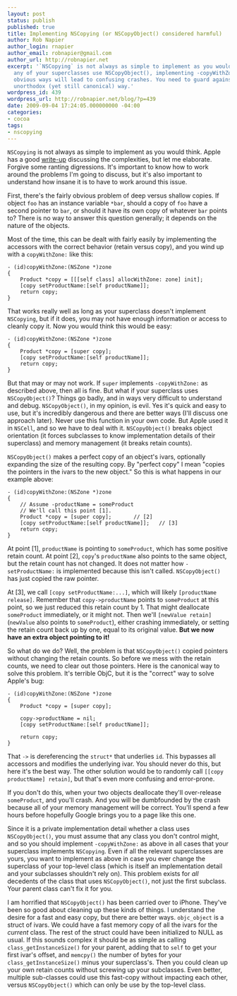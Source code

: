 ```yaml
---
layout: post
status: publish
published: true
title: Implementing NSCopying (or NSCopyObject() considered harmful)
author: Rob Napier
author_login: rnapier
author_email: robnapier@gmail.com
author_url: http://robnapier.net
excerpt: '`NSCopying` is not always as simple to implement as you would think. If
  any of your superclasses use NSCopyObject(), implementing -copyWithZone: in the
  obvious ways will lead to confusing crashes. You need to guard against this in an
  unorthodox (yet still canonical) way.'
wordpress_id: 439
wordpress_url: http://robnapier.net/blog/?p=439
date: 2009-09-04 17:24:05.000000000 -04:00
categories:
- cocoa
tags:
- nscopying
---
```

`NSCopying` is not always as simple to implement as you would think. Apple has a good [write-up](http://developer.apple.com/mac/library/documentation/Cocoa/Conceptual/MemoryMgmt/Articles/mmImplementCopy.html) discussing the complexities, but let me elaborate. Forgive some ranting digressions. It's important to know how to work around the problems I'm going to discuss, but it's also important to understand how insane it is to have to work around this issue.

First, there's the fairly obvious problem of deep versus shallow copies. If object `foo` has an instance variable `*bar`, should a copy of `foo` have a second pointer to `bar`, or should it have its own copy of whatever `bar` points to? There is no way to answer this question generally; it depends on the nature of the objects.

Most of the time, this can be dealt with fairly easily by implementing the accessors with the correct behavior (retain versus copy), and you wind up with a `copyWithZone:` like this:

    - (id)copyWithZone:(NSZone *)zone
    {
        Product *copy = [[[self class] allocWithZone: zone] init];
        [copy setProductName:[self productName]];
        return copy;
    }

That works really well as long as your superclass doesn't implement `NSCopying`, but if it does, you may not have enough information or access to cleanly copy it. Now you would think this would be easy:

    - (id)copyWithZone:(NSZone *)zone
    {
        Product *copy = [super copy];
        [copy setProductName:[self productName]];
        return copy;
    }

But that may or may not work. If `super` implements `-copyWithZone:` as described above, then all is fine. But what if your superclass uses `NSCopyObject()`? Things go badly, and in ways very difficult to understand and debug. <!-- more -->`NSCopyObject()`, in my opinion, is evil. Yes it's quick and easy to use, but it's incredibly dangerous and there are better ways (I'll discuss one approach later). Never use this function in your own code. But Apple used it in `NSCell`, and so we have to deal with it. `NSCopyObject()` breaks object orientation (it forces subclasses to know implementation details of their superclass) and memory management (it breaks retain counts).

`NSCopyObject()` makes a perfect copy of an object's ivars, optionally expanding the size of the resulting copy. By "perfect copy" I mean "copies the pointers in the ivars to the new object." So this is what happens in our example above:

    - (id)copyWithZone:(NSZone *)zone
    {
        // Assume -productName = someProduct
        // We'll call this point [1]. 
        Product *copy = [super copy];		// [2]
        [copy setProductName:[self productName]];	// [3]
        return copy;
    }

At point [1], `productName` is pointing to `someProduct`, which has some positive retain count. At point [2], `copy`'s `productName` also points to the same object, but the retain count has not changed. It does not matter how `-setProductName:` is implemented because this isn't called. `NSCopyObject()` has just copied the raw pointer.

At [3], we call `[copy setProductName:...]`, which will likely `[productName release]`. Remember that `copy->productName` points to `someProduct` at this point, so we just reduced this retain count by 1. That might deallocate `someProduct` immediately, or it might not. Then we'll `[newValue retain]` (`newValue` also points to `someProduct`), either crashing immediately, or setting the retain count back up by one, equal to its original value. **But we now have an extra object pointing to it!**

So what do we do? Well, the problem is that `NSCopyObject()` copied pointers without changing the retain counts. So before we mess with the retain counts, we need to clear out those pointers. Here is the canonical way to solve this problem. It's terrible ObjC, but it is the "correct" way to solve Apple's bug:

    - (id)copyWithZone:(NSZone *)zone
    {
        Product *copy = [super copy];

        copy->productName = nil;
        [copy setProductName:[self productName]];

        return copy;
    }

That `->` is dereferencing the `struct*` that underlies `id`. This bypasses all accessors and modifies the underlying ivar. You should never do this, but here it's the best way. The other solution would be to randomly call `[[copy productName] retain]`, but that's even more confusing and error-prone.

If you don't do this, when your two objects deallocate they'll over-release `someProduct`, and you'll crash. And you will be dumbfounded by the crash because all of your memory management will be correct. You'll spend a few hours before hopefully Google brings you to a page like this one.

Since it is a private implementation detail whether a class uses `NSCopyObject()`, you must assume that any class you don't control might, and so you should implement `-copyWithZone:` as above in all cases that your superclass implements `NSCopying`. Even if all the relevant superclasses are yours, you want to implement as above in case you ever change the superclass of your top-level class (which is itself an implementation detail and your subclasses shouldn't rely on). This problem exists for *all* decedents of the class that uses `NSCopyObject()`, not just the first subclass. Your parent class can't fix it for you.

I am horrified that `NSCopyObject()` has been carried over to iPhone. They've been so good about cleaning up these kinds of things. I understand the desire for a fast and easy copy, but there are better ways. `objc_object` is a struct of ivars. We could have a fast memory copy of all the ivars for the *current* class. The rest of the struct could have been initialized to NULL as usual. If this sounds complex it should be as simple as calling `class_getInstanceSize()` for your parent, adding that to `self` to get your first ivar's offset, and `memcpy()` the number of bytes for your `class_getInstanceSize()` minus your superclass's. Then you could clean up your own retain counts without screwing up your subclasses. Even better, multiple sub-classes could use this fast-copy without impacting each other, versus `NSCopyObject()` which can only be use by the top-level class.
